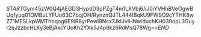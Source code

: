 $START$Gym45zW0Q4jAEGD3HypdD3pPZgT4m1LXVbj6/iJ0iYVHhBVeOgwBUqfyuq01OMBuLYFUo63C7bqjOH/RynznQJTL444IBqkU9FW9O9cYTHK8wZ71MESLkpWMThbqog6E9iR8yrPewI9Ncx7JklJvIHNwiduchKH039opL3Guyr2eJzzbcHLKy3eBjAkcYUoKh2YXk5J4p6kz6RdMsQ78Wg==$END$